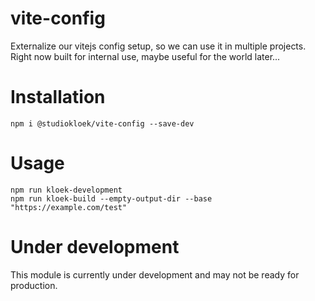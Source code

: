 # vite-config
Externalize our vitejs config setup, so we can use it in multiple projects. Right now built for internal use, maybe useful for the world later...

# Installation
```
npm i @studiokloek/vite-config --save-dev
```

# Usage
```
npm run kloek-development
npm run kloek-build --empty-output-dir --base "https://example.com/test" 
```

# Under development
This module is currently under development and may not be ready for production.
